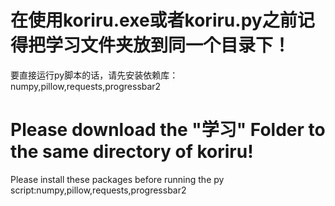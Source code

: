 # 在使用koriru.exe或者koriru.py之前记得把学习文件夹放到同一个目录下！

要直接运行py脚本的话，请先安装依赖库：numpy,pillow,requests,progressbar2
# Please download the "学习" Folder to the same directory of koriru!

Please install these packages before running the py script:numpy,pillow,requests,progressbar2
